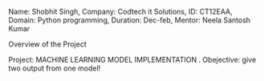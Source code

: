 Name: Shobhit Singh, Company: Codtech it Solutions, ID: CT12EAA, Domain: Python programming, Duration: Dec-feb, Mentor: Neela Santosh Kumar

Overview of the Project

Project: MACHINE LEARNING MODEL IMPLEMENTATION . Obejective: give two output from one model!
